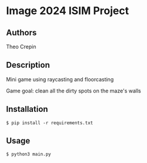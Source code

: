 # Image 2024 ISIM Project 
## Authors
Theo Crepin

## Description
Mini game using raycasting and floorcasting

Game goal: clean all the dirty spots on the maze's walls

## Installation
```$ pip install -r requirements.txt```

## Usage
```$ python3 main.py```
